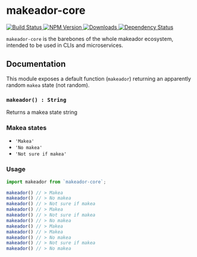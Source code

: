 # makeador-core


<p>
  <a href="https://travis-ci.org/makeador/makeador-core">
    <img src="https://travis-ci.org/makeador/makeador-core.svg?branch=master"
         alt="Build Status">
  </a>

  <a href="https://npmjs.org/package/makeador-core">
    <img src="https://img.shields.io/npm/v/makeador-core.svg"
         alt="NPM Version">
  </a>

  <a href="https://npmjs.org/package/makeador-core">
    <img src="http://img.shields.io/npm/dm/makeador-core.svg"
         alt="Downloads">
  </a>

  <a href="https://david-dm.org/makeador/makeador-core.svg">
    <img src="https://david-dm.org/makeador/makeador-core.svg"
         alt="Dependency Status">
  </a>
</p>

`makeador-core` is the barebones of the whole makeador ecosystem, intended to be used in CLIs and microservices.

## Documentation
This module exposes a default function (`makeador`) returning an apparently random `makea` state (not random).

### `makeador() : String`
Returns a makea state string

### Makea states
- `'Makea'`
- `'No makea'`
- `'Not sure if makea'`

### Usage
```js
import makeador from `makeador-core`;

makeador() // > Makea
makeador() // > No makea
makeador() // > Not sure if makea
makeador() // > Makea
makeador() // > Not sure if makea
makeador() // > No makea
makeador() // > Makea
makeador() // > Makea
makeador() // > No makea
makeador() // > Not sure if makea
makeador() // > No makea
```
